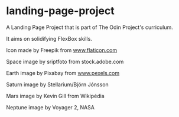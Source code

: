 # landing-page-project

A Landing Page Project that is part of The Odin Project's curriculum.

It aims on solidifying FlexBox skills.

Icon made by Freepik from www.flaticon.com

Space image by sriptfoto from stock.adobe.com

Earth image by Pixabay from www.pexels.com

Saturn image by Stellarium/Björn Jónsson

Mars image by Kevin Gill from Wikipédia

Neptune image by Voyager 2, NASA